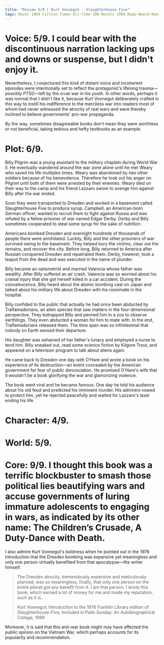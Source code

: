 ```yaml
---
title: "Review 6/9 | Kurt Vonnegut - Slaughterhouse Five"
tags: Novel 1969 Fiction Times-All-Time-100-Novels 1969 Hugo-Award-Nominee-(1970)
---
```


# Voice: 5/9. I could bear with the discontinuous narration lacking ups and downs or suspense, but I didn't enjoy it.
Nevertheless, I conjectured this kind of distant voice and incoherent episodes were intentionally set to reflect the protagonist's lifelong trauma—possibly PTSD—left by the cruel war in his youth. In other words, perhaps it was normal that I didn't like it, because Kurt Vonnegut deliberately crafted in this way to instill his indifference to the merciless war into readers most of whom had never witnessed the atrocity of real wars and were thereby inclined to believe governments' pro-war propaganda.

By the way, sometimes disagreeable books don't mean they were worthless or not beneficial, taking tedious and hefty textbooks as an example.



# Plot: 6/9. 
Billy Pilgrim was a young assistant to the military chaplain during World War II. He eventually wandered around the war zone alone until he met Weary who saved his life multiples times. Weary was abandoned by two other soldiers because of his benevolence. Therefore he took out his anger on Pilgrim until both of them were arrested by their enemies. Weary died on their way to the camp and his friend Lazzaro swore to avenge him against Billy after the war ended.

Soon they were transported to Dresden and worked in a basement called Slaughterhouse Five to produce syrup. Campbell, an American-born German officer, wanted to recruit them to fight against Russia and was refuted by a fellow prisoner of war named Edgar Derby. Derby and Billy sometimes cooperated to steal some syrup for the sake of nutrition.

Americans bombed Dresden and overnight hundreds of thousands of people there were annihilated. Luckily, Billy and the other prisoners of war survived owing to the basement. They helped bury the victims, clear out the remains, and recover the city. Before long, Billy returned to America after Russian conquered Dresden and repatriated them. Derby, however, took a teapot from the dead and was executed in the name of plunder.

Billy became an optometrist and married Valencia whose father was wealthy. After Billy suffered an air crash, Valencia was so worried about his cranial injury that she got herself killed in a car accident. During the convalescence, Billy heard about the atomic bombing cast on Japan and talked about his military life about Dresden with his roommate in the hospital.

Billy confided to the public that actually he had once been abducted by Tralfamadorians, an alien species that saw matters in the four-dimensional perspective. They kidnapped Billy and penned him in a zoo to observe earthlings. They even abducted a woman for him to mate with. In the end, Tralfamadorians released them. The time span was so infinitesimal that nobody on Earth sensed their departure.

His daughter was ashamed of her father's lunacy and employed a nurse to tend him. Billy sneaked out, read some science fiction by Kilgore Trout, and appeared on a television program to talk about aliens again.

He came back to Dresden one day with O'Hare and wrote a book on his experience of its destruction—an event concealed by the American government for fear of public denunciation. He promised O'Hare's wife that it wouldn't be a book glorifying the war and glamorizing violence.

The book went viral and he became famous. One day he told his audience about his old feud and predicted his imminent murder. His admirers vowed to protect him, yet he rejected peacefully and waited for Lazzaro's laser ending his life.



# Character: 4/9.



# World: 5/9. 



# Core: 9/9. I thought this book was a terrific blockbuster to smash those political lies beautifying wars and accuse governments of luring immature adolescents to engaging in wars, as indicated by its other name: The Children’s Crusade, A Duty-Dance with Death.
I also admire Kurt Vonnegut's boldness when he pointed out in the 1976 introduction that the Dresden bombing was expensive yet meaningless and only one person virtually benefited from that apocalypse—the writer himself.


> The Dresden atrocity, tremendously expensive and meticulously planned, was so meaningless, finally, that only one person on the entire planet got any benefit from it. I am that person. I wrote this book, which earned a lot of money for me and made my reputation, such as it is.
>
> Kurt Vonnegut, Introduction to the 1976 Franklin Library edition of Slaughterhouse-Five; Included in Palm Sunday: An Autobiographical Collage, 1999

Moreover, it is said that this anti-war book might may have affected the public opinion on the Vietnam War, which perhaps accounts for its popularity and recommendation.

